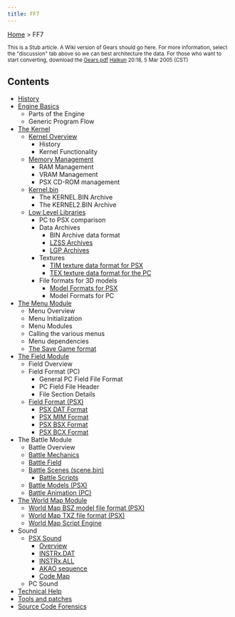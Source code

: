 ```yaml
---
title: FF7
---
```


[Home](Main%20Page.md) > FF7

<small> This is a Stub article. A Wiki version of Gears should go here.
For more information, select the "discussion" tab above so we can best
architecture the data. For those who want to start converting, download
the [Gears pdf][] [Halkun][] 20:18, 5 Mar 2005 (CST) </small>

  

## Contents

-   [History][]
-   [Engine Basics][]
    -   Parts of the Engine
    -   Generic Program Flow
-   [The Kernel][]
    -   [Kernel Overview][]
        -   History
        -   Kernel Functionality
    -   [Memory Management][]
        -   RAM Management
        -   VRAM Management
        -   PSX CD-ROM management
    -   [Kernel.bin][]
        -   The KERNEL.BIN Archive
        -   The KERNEL2.BIN Archive
    -   [Low Level Libraries][]
        -   PC to PSX comparison
        -   Data Archives
            -   BIN Archive data format
            -   [LZSS Archives][]
            -   [LGP Archives][]
        -   Textures
            -   [TIM texture data format for PSX][]
            -   [TEX texture data format for the PC][]
        -   File formats for 3D models
            -   [Model Formats for PSX][]
            -   Model Formats for PC
-   [The Menu Module][]
    -   Menu Overview
    -   Menu Initialization
    -   Menu Modules
    -   Calling the various menus
    -   Menu dependencies
    -   [The Save Game format][]
-   [The Field Module][]
    -   Field Overview
    -   Field Format (PC)
        -   General PC Field File Format
        -   PC Field File Header
        -   File Section Details
    -   [Field Format (PSX)][]
        -   [PSX DAT Format][]
        -   [PSX MIM Format][]
        -   [PSX BSX Format][]
        -   [PSX BCX Format][]
-   The Battle Module
    -   Battle Overview
    -   [Battle Mechanics][]
    -   [Battle Field][]
    -   [Battle Scenes (scene.bin)][]
        -   [Battle Scripts][]
    -   [Battle Models (PSX)][]
    -   [Battle Animation (PC)][]
-   [The World Map Module][]
    -   [World Map BSZ model file format (PSX)][]
    -   [World Map TXZ file format (PSX)][]
    -   [World Map Script Engine][]
-   Sound
    -   [PSX Sound][]
        -   [Overview][]
        -   [INSTRx.DAT][]
        -   [INSTRx.ALL][]
        -   [AKAO sequence][]
        -   [Code Map][]
    -   PC Sound
-   [Technical Help][]
-   [Tools and patches][]
-   [Source Code Forensics][]

  [Gears pdf]: https://wiki.ffrtt.ru/gears.pdf
  [Halkun]: ../User:Halkun.md "wikilink"
  [History]: ../FF7/History.md "wikilink"
  [Engine Basics]: ../FF7/Engine%20basics.md "wikilink"
  [The Kernel]: ../FF7/Kernel.md "wikilink"
  [Kernel Overview]: ../FF7/Kernel/Overview.md "wikilink"
  [Memory Management]: ../FF7/Kernel/Memory%20management.md "wikilink"
  [Kernel.bin]: ../FF7/Kernel/Kernel.bin.md "wikilink"
  [Low Level Libraries]: ../FF7/Kernel/Low%20level%20libraries.md "wikilink"
  [LZSS Archives]: ../FF7/LZSS%20format.md "wikilink"
  [LGP Archives]: ../FF7/LGP%20format.md "wikilink"
  [TIM texture data format for PSX]: ../PSX/TIM%20format.md "wikilink"
  [TEX texture data format for the PC]: ../FF7/TEX%20format.md "wikilink"
  [Model Formats for PSX]: ../FF7/Kernel/Low%20level%20libraries.md#Model%20formats%20for%20PSX
    "wikilink"
  [The Menu Module]: ../FF7/Menu%20Module.md "wikilink"
  [The Save Game format]: ../FF7/Savemap.md "wikilink"
  [The Field Module]: ../FF7/Field%20Module.md "wikilink"
  [Field Format (PSX)]: ../FF7/Field%20Module.md#Field%20Format%20.28PSX.29
    "wikilink"
  [PSX DAT Format]: ../FF7/Field%20Module.md#PSX%20DAT%20Format "wikilink"
  [PSX MIM Format]: ../FF7/Field%20Module.md#PSX%20MIM%20Format "wikilink"
  [PSX BSX Format]: ../FF7/Field%20Module.md#PSX%20BSX%20Format "wikilink"
  [PSX BCX Format]: ../FF7/Field%20Module.md#PSX%20BCX%20Format "wikilink"
  [Battle Mechanics]: ../FF7/Battle/Battle%20Mechanics.md "wikilink"
  [Battle Field]: ../FF7/Battle/Battle%20Field.md "wikilink"
  [Battle Scenes (scene.bin)]: ../FF7/Battle/Battle%20Scenes.md "wikilink"
  [Battle Scripts]: ../FF7/Battle/Battle%20Scenes/Battle%20Script.md "wikilink"
  [Battle Models (PSX)]: ../FF7/Playstation%20Battle%20Model%20Format.md "wikilink"
  [Battle Animation (PC)]: ../FF7/Battle/Battle%20Animation%20(PC).md "wikilink"
  [The World Map Module]: ../FF7/WorldMap%20Module.md "wikilink"
  [World Map BSZ model file format (PSX)]: ../FF7/World%20Map/BSZ.md "wikilink"
  [World Map TXZ file format (PSX)]: ../FF7/World%20Map/TXZ.md "wikilink"
  [World Map Script Engine]: ../FF7/WorldMap%20Module/Script.md "wikilink"
  [PSX Sound]: ../FF7/PSX/PSX%20Sound.md "wikilink"
  [Overview]: ../FF7/PSX/Sound/Overview.md "wikilink"
  [INSTRx.DAT]: ../FF7/PSX/Sound/INSTRx.DAT.md "wikilink"
  [INSTRx.ALL]: ../FF7/PSX/Sound/INSTRx.ALL.md "wikilink"
  [AKAO sequence]: ../FF7/PSX/Sound/AKAO%20sequence.md "wikilink"
  [Code Map]: ../FF7/PSX/Sound/Code%20Map.md "wikilink"
  [Technical Help]: ../FF7/Technical.md "wikilink"
  [Tools and patches]: ../FF7/Technical/Customising.md "wikilink"
  [Source Code Forensics]: ../FF7/Technical/Source.md "wikilink"
